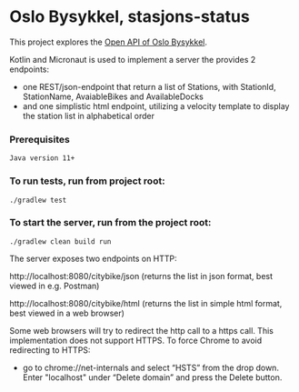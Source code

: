 # Oslo Bysykkel, stasjons-status

This project explores the [Open API of Oslo Bysykkel](https://oslobysykkel.no/apne-data/sanntid).

Kotlin and Micronaut is used to implement a server the provides 2 endpoints:

- one REST/json-endpoint that return a list of Stations, with StationId, StationName, AvaiableBikes and AvailableDocks
- and one simplistic html endpoint, utilizing a velocity template to display the station list in alphabetical order

### Prerequisites
```
Java version 11+
```

### To run tests, run  from project root:

```
./gradlew test
```

### To start the server, run from the project root:

```
./gradlew clean build run
```

The server exposes two endpoints on HTTP:

http://localhost:8080/citybike/json (returns the list in json format, best viewed in e.g. Postman)

http://localhost:8080/citybike/html (returns the list in simple html format, best viewed in a web browser)

Some web browsers will try to redirect the http call to a https call. This implementation does not support HTTPS.
To force Chrome to avoid redirecting to HTTPS:

- go to chrome://net-internals and select “HSTS” from the drop down. Enter "localhost" under “Delete domain” and press the Delete button.


